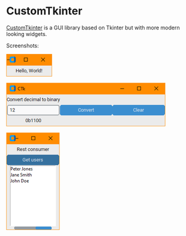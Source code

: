 # CustomTkinter

[CustomTkinter](https://github.com/TomSchimansky/CustomTkinter) is a GUI library
based on Tkinter but with more modern looking widgets.

Screenshots:

![Screenshot](.screenshots/helloworld.png)

![Screenshot](.screenshots/simple_form.png)

![Screenshot](.screenshots/rest_consumer.png)
